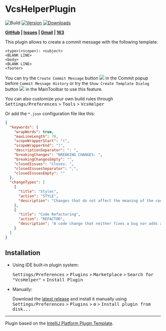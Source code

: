 # VcsHelperPlugin

![Build](https://github.com/WangJie0822/VcsHelperPlugin/workflows/Build/badge.svg)
[![Version](https://img.shields.io/jetbrains/plugin/v/cn.wj.plugin.vcs.svg)](https://plugins.jetbrains.com/plugin/cn.wj.plugin.vcs)
[![Downloads](https://img.shields.io/jetbrains/plugin/d/cn.wj.plugin.vcs.svg)](https://plugins.jetbrains.com/plugin/cn.wj.plugin.vcs)

<!-- Plugin description -->

<p>
<b>
<a href="https://github.com/WangJie0822/VcsHelperPlugin">GitHub</a> |
<a href="https://github.com/WangJie0822/VcsHelperPlugin/issues">Issues</a> |
<a href="mailto:w15555650921@gmail.com">Gmail</a> |
<a href="mailto:15555650921@163.com">163</a>
</b>
</p>

This plugin allows to create a commit message with the following template:

```
<type>(<scope>): <subject>
<BLANK LINE>
<body>
<BLANK LINE>
<footer>
```

You can try the `Create Commit Message` button ![](https://raw.githubusercontent.com/WangJie0822/VcsHelperPlugin/develop/src/main/resources/icons/load.svg) in the Commit popup before `Commit Message History` or try the
`Show Create Template Dialog` button ![](https://raw.githubusercontent.com/WangJie0822/VcsHelperPlugin/develop/src/main/resources/icons/commit.svg) in the MainToolbar to use this feature.

You can also customize your own build rules through <kbd>Settings/Preferences</kbd> > <kbd>Tools</kbd> > <kbd>VcsHelper</kbd>

Or add the `*.json` configuration file like this:
```json
{
  "keywords": {
    "wrapWords": true,
    "maxLineLength": 70,
    "scopeWrapperStart": "(",
    "scopeWrapperEnd": ")",
    "descriptionSeparator": ": ",
    "breakingChanges": "BREAKING CHANGES: ",
    "breakingChangesEmpty": "",
    "closedIssues": "Closes: ",
    "closedIssuesSeparator": ",",
    "closedIssuesEmpty": ""
  },
  "changeTypes": [
    {
      "title": "Styles",
      "action": "STYLE",
      "description": "Changes that do not affect the meaning of the code (white-space, formatting, missing semi-colons, etc)"
    },
    {
      "title": "Code Refactoring",
      "action": "REFACTOR",
      "description": "A code change that neither fixes a bug nor adds a feature"
    }
  ]
}
```
<!-- Plugin description end -->

## Installation

- Using IDE built-in plugin system:
  
  <kbd>Settings/Preferences</kbd> > <kbd>Plugins</kbd> > <kbd>Marketplace</kbd> > <kbd>Search for "VcsHelper"</kbd> >
  <kbd>Install Plugin</kbd>
  
- Manually:

  Download the [latest release](https://github.com/WangJie0822/VcsHelperPlugin/releases/latest) and install it manually using
  <kbd>Settings/Preferences</kbd> > <kbd>Plugins</kbd> > <kbd>⚙️</kbd> > <kbd>Install plugin from disk...</kbd>


---
Plugin based on the [IntelliJ Platform Plugin Template][template].

[template]: https://github.com/JetBrains/intellij-platform-plugin-template
